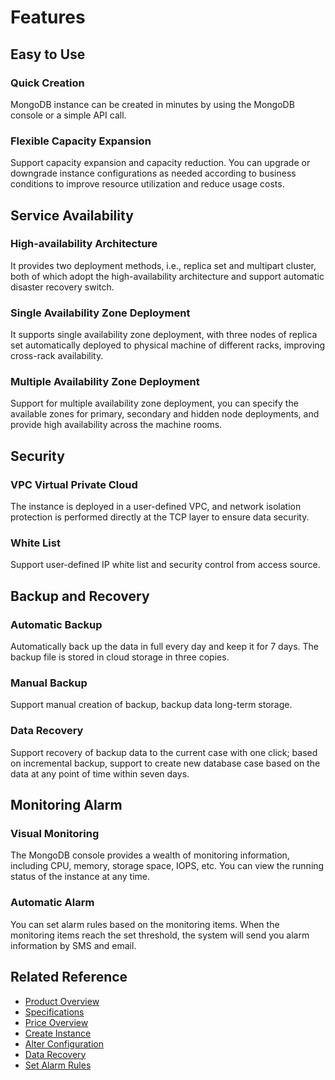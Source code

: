 # Features

## Easy to Use

### Quick Creation

MongoDB instance can be created in minutes by using the MongoDB console or a simple API call.

### Flexible Capacity Expansion

Support capacity expansion and capacity reduction. You can upgrade or downgrade instance configurations as needed according to business conditions to improve resource utilization and reduce usage costs.

## Service Availability

### High-availability Architecture

It provides two deployment methods, i.e., replica set and multipart cluster, both of which adopt the high-availability architecture and support automatic disaster recovery switch. 

### Single Availability Zone Deployment

It supports single availability zone deployment, with three nodes of replica set automatically deployed to physical machine of different racks, improving cross-rack availability.

### Multiple Availability Zone Deployment

Support for multiple availability zone deployment, you can specify the available zones for primary, secondary and hidden node deployments, and provide high availability across the machine rooms.

## Security

### VPC Virtual Private Cloud

The instance is deployed in a user-defined VPC, and network isolation protection is performed directly at the TCP layer to ensure data security.

### White List

Support user-defined IP white list and security control from access source.


## Backup and Recovery

### Automatic Backup

Automatically back up the data in full every day and keep it for 7 days. The backup file is stored in cloud storage in three copies.

### Manual Backup

Support manual creation of backup, backup data long-term storage.

### Data Recovery

Support recovery of backup data to the current case with one click; based on incremental backup, support to create new database case based on the data at any point of time within seven days.

## Monitoring Alarm

### Visual Monitoring

The MongoDB console provides a wealth of monitoring information, including CPU, memory, storage space, IOPS, etc. You can view the running status of the instance at any time.

### Automatic Alarm

You can set alarm rules based on the monitoring items. When the monitoring items reach the set threshold, the system will send you alarm information by SMS and email.

## Related Reference

- [Product Overview](../Introduction/Product-Overview.md)
- [Specifications](../Introduction/Specifications.md)
- [Price Overview](../Pricing/Price-Overview.md)
- [Create Instance](../Getting-Started/Create-Instance.md)
- [Alter Configuration](../Operation-Guide/Instance-Management/Modify-Instance-Spec.md)
- [Data Recovery](../Operation-Guide/Backup/Restore-Instance.md)
- [Set Alarm Rules](../Operation-Guide/Monitoring/Alarm-Rules.md)

